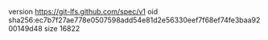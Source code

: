 version https://git-lfs.github.com/spec/v1
oid sha256:ec7b7f27ae778e0507598add54e81d2e56330eef7f68ef74fe3baa9200149d48
size 16822
